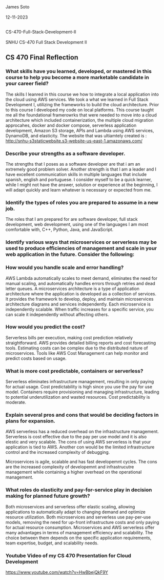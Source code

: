 <br>James Soto<br>
<br>12-11-2023<br>

<br>CS-470-Full-Stack-Development-II<br>
<br>SNHU CS-470 Full Stack Development II<br>

## CS 470 Final Reflection

### What skills have you learned, developed, or mastered in this course to help you become a more marketable candidate in your career field?
The skills I leanred in this course we how to integrate a local application into the cloud using AWS services. We took a what we learned in Full Stack Development I, utilizing the frameworks to build the cloud architecture. Prior to this course I developed my code on local platforms. This course taught me all the foundational framerowrks that were needed to move into a cloud architecture which included containerization, the multiple cloud migration approcahes, docker and docker compose, serverless application development, Amazon S3 storage, APIs and Lambda using AWS services, DynamoDB, and elasticity. The website that was ultiamtely created is : http://snhu-s3staticwebsite.s3-website-us-east-1.amazonaws.com/

### Describe your strengths as a software developer.
The strengths that I poses as a software developer are that i am an extremely good problem solver. Another strength is that I am a leader and I have excellent communication skills in multiple languages that include spanish, english and portuguese. I consider myself to be a quick learner, while I might not have the answer, solution or experience at the beginning, I will adapt quickly and learn whatever is necessary or expected from me.

### Identify the types of roles you are prepared to assume in a new job.
The roles that I am prepared for are software developer, full stack development, web development, using one of the languages I am most comfortable with, C++, Python, Java, and JavaScript.

### Identify various ways that microservices or serverless may be used to produce efficiencies of management and scale in your web application in the future. Consider the following:

### How would you handle scale and error handling?
AWS Lambda automatically scales to meet demand, eliminates the need for manual scaling, and automatically handles errors through retries and dead letter queues. A microservices architecture is a type of application architecture where the application is developed as a collection of services. It provides the framework to develop, deploy, and maintain microservices architecture diagrams and services independently. Each microservice is independently scalable. When traffic increases for a specific service, you can scale it independently without affecting others.

### How would you predict the cost?
Serverless bills per execution, making cost prediction relatively straightforward. AWS provides detailed billing reports and cost forecasting tools. Estimating costs can be complex due to the distributed nature of microservices. Tools like AWS Cost Management can help monitor and predict costs based on usage.

### What is more cost predictable, containers or serverless?
Serverless eliminates infrastructure management, resulting in only paying for actual usage. Cost predictability is high since you use the pay for use model. Containers require provisioning and managing infrastructure, leading to potential underutilization and wasted resources. Cost predictability is moderate.

### Explain several pros and cons that would be deciding factors in plans for expansion.
AWS serverless has a reduced overhead on the infrastructure management. Serverless is cost effective due to the pay per use model and it is also elestic and very scalable. The cons of using AWS serverless is that your application is tied to AWS. Another con would be the limited infrastructure control and the increased complexity of debugging. 

Microservices is agile, scalable and has fast developemnt cycles. The cons are the increased complexity of developemnt and infrastrucutre management while containing a higher overhead on the operational management.

### What roles do elasticity and pay-for-service play in decision making for planned future growth?
Both microservices and serverless offer elastic scaling, allowing applications to automatically adapt to changing demand and optimize resource utilization. Both microservices and serverless use pay-per-use models, removing the need for up-front infrastructure costs and only paying for actual resource consumption. Microservices and AWS serverless offer many advantages in terms of management efficiency and scalability. The choice between them depends on the specific application requirements, team expertise, budget, and scalability needs.

### Youtube Video of my CS 470 Presentation for Cloud Development
https://www.youtube.com/watch?v=HwBbejQkF9Y
